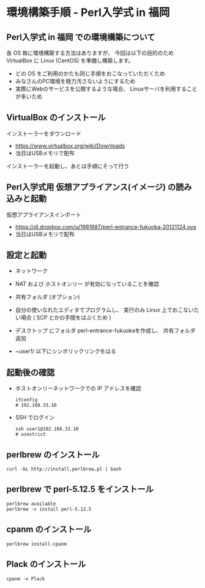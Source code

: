 
環境構築手順 - Perl入学式 in 福岡 
==========

Perl入学式 in 福岡 での環境構築について
----------
各 OS 毎に環境構築する方法はありますが、
今回は以下の目的のため VirtualBox に Linux (CentOS) を準備し構築します。

- どの OS をご利用のかたも同じ手順をおこなっていただくため
- みなさんのPC環境を極力汚さないようにするため
- 実際にWebのサービスを公開するような場合、
  Linuxサーバを利用することが多いため

VirtualBox のインストール
----------
インストーラーをダウンロード
- https://www.virtualbox.org/wiki/Downloads
- 当日はUSBメモリで配布

インストーラーを起動し、あとは手順にそって行う

Perl入学式用 仮想アプライアンス(イメージ) の読み込みと起動
----------
仮想アプライアンスインポート
- https://dl.dropbox.com/u/1981687/perl-entrance-fukuoka-20121124.ova
- 当日はUSBメモリで配布

設定と起動
----------
* ネットワーク
- NAT および ホストオンリー が有効になっていることを確認

* 共有フォルダ (オプション)
- 自分の使いなれたエディタでプログラムし、
  実行のみ Linux 上でおこないたい場合
  ( SCP とかの手間をはぶくため )

- デスクトップ にフォルダ perl-entrance-fukuokaを作成し、
  共有フォルダ追加
- ~user1/ 以下にシンボリックリンクをはる

起動後の確認
----------
- ホストオンリーネットワークでの IP アドレスを確認
  
      ifconfig
      # 192.168.33.10

- SSH でログイン
  
      ssh user1@192.168.33.10
      # usestrict

perlbrew のインストール
----------

    curl -kL http://install.perlbrew.pl | bash

perlbrew で perl-5.12.5 をインストール
----------

    perlbrew available
    perlbrew -v install perl-5.12.5

cpanm のインストール
----------

    perlbrew install-cpanm

Plack のインストール
----------

    cpanm -v Plack
